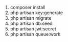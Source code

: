 1. composer install
2. php artisan key:generate
3. php artisan migrate
4. php artisan db:seed
5. php artisan jwt:secret
6. php artisan queue:work
